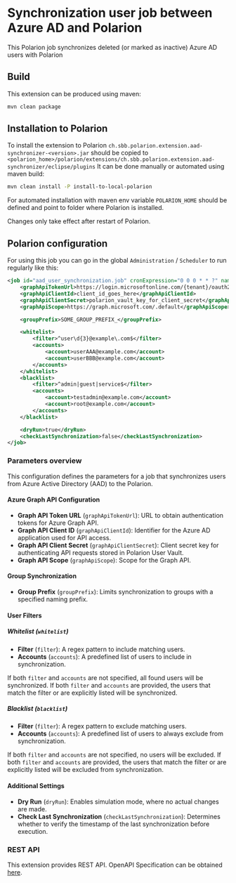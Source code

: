 # Synchronization user job between Azure AD and Polarion

This Polarion job synchronizes deleted (or marked as inactive) Azure AD users with Polarion

## Build

This extension can be produced using maven:

```bash
mvn clean package
```

## Installation to Polarion

To install the extension to Polarion `ch.sbb.polarion.extension.aad-synchronizer-<version>.jar`
should be copied to `<polarion_home>/polarion/extensions/ch.sbb.polarion.extension.aad-synchronizer/eclipse/plugins`
It can be done manually or automated using maven build:

```bash
mvn clean install -P install-to-local-polarion
```

For automated installation with maven env variable `POLARION_HOME` should be defined and point to folder where Polarion is installed.

Changes only take effect after restart of Polarion.

## Polarion configuration

For using this job you can go in the global `Administration` / `Scheduler` to run regularly like this:

```xml
<job id="aad_user_synchronization.job" cronExpression="0 0 0 * * ?" name="AAD Synchronization" scope="system">
    <graphApiTokenUrl>https://login.microsoftonline.com/{tenant}/oauth2/v2.0/token</graphApiTokenUrl>
    <graphApiClientId>client_id_goes_here</graphApiClientId>
    <graphApiClientSecret>polarion_vault_key_for_client_secret</graphApiClientSecret>
    <graphApiScope>https://graph.microsoft.com/.default</graphApiScope>

    <groupPrefix>SOME_GROUP_PREFIX_</groupPrefix>

    <whitelist>
        <filter>^user\d{3}@example\.com$</filter>
        <accounts>
            <account>userAAA@example.com</account>
            <account>userBBB@example.com</account>
        </accounts>
    </whitelist>
    <blacklist>
        <filter>^admin|guest|service$</filter>
        <accounts>
            <account>testadmin@example.com</account>
            <account>root@example.com</account>
        </accounts>
    </blacklist>

    <dryRun>true</dryRun>
    <checkLastSynchronization>false</checkLastSynchronization>
</job>
```

### Parameters overview

This configuration defines the parameters for a job that synchronizes users from Azure Active Directory (AAD) to the Polarion.

#### Azure Graph API Configuration

- **Graph API Token URL** (`graphApiTokenUrl`): URL to obtain authentication tokens for Azure Graph API.
- **Graph API Client ID** (`graphApiClientId`): Identifier for the Azure AD application used for API access.
- **Graph API Client Secret** (`graphApiClientSecret`): Client secret key for authenticating API requests stored in Polarion User Vault.
- **Graph API Scope** (`graphApiScope`): Scope for the Graph API.

#### Group Synchronization

- **Group Prefix** (`groupPrefix`): Limits synchronization to groups with a specified naming prefix.

#### User Filters

##### Whitelist (`whitelist`)

- **Filter** (`filter`): A regex pattern to include matching users.
- **Accounts** (`accounts`): A predefined list of users to include in synchronization.

If both `filter` and `accounts` are not specified, all found users will be synchronized.
If both `filter` and `accounts` are provided, the users that match the filter or are explicitly listed will be synchronized.

##### Blacklist (`blacklist`)

- **Filter** (`filter`): A regex pattern to exclude matching users.
- **Accounts** (`accounts`): A predefined list of users to always exclude from synchronization.

If both `filter` and `accounts` are not specified, no users will be excluded.
If both `filter` and `accounts` are provided, the users that match the filter or are explicitly listed will be excluded from synchronization.

#### Additional Settings

- **Dry Run** (`dryRun`): Enables simulation mode, where no actual changes are made.
- **Check Last Synchronization** (`checkLastSynchronization`): Determines whether to verify the timestamp of the last synchronization before execution.

### REST API

This extension provides REST API. OpenAPI Specification can be obtained [here](docs/openapi.json).

